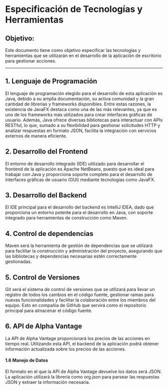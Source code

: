 # Especificación de Tecnologías y Herramientas

## Objetivo:

Este documento tiene como objetivo especificar las tecnologías y herramientas que se utilizarán en el desarrollo de la aplicación de escritorio para gestionar acciones.

---

## 1. Lenguaje de Programación

El lenguaje de programación elegido para el desarrollo de esta aplicación es Java, debido a su amplia documentación, su activa comunidad y la gran cantidad de librerías y frameworks disponibles. Entre estas razones, la existencia de JavaFX destaca como una de las más relevantes, ya que es uno de los frameworks más utilizados para crear interfaces gráficas de usuario. Además, Java ofrece diversas bibliotecas para interactuar con APIs RESTful, lo que, sumado a su flexibilidad para gestionar solicitudes HTTP y analizar respuestas en formato JSON, facilita la integración con servicios externos de manera eficiente.

## 2. Desarrollo del Frontend

El entorno de desarrollo integrado (IDE) utilizado para desarrollar el frontend de la aplicación es Apache NetBeans, puesto que es ideal para trabajar con Java y proporciona soporte completo para el desarrollo de interfaces gráficas de usuario (GUI) mediante tecnologías como JavaFX.

## 3. Desarrollo del Backend

El IDE principal para el desarrollo del backend es IntelliJ IDEA, dado que proporciona un entorno potente para el desarrollo en Java, con soporte integrado para herramientas de construcción como Maven.

## 4. Control de dependencias

Maven será la herramienta de gestión de dependencias que se utilizará para facilitar la construcción y administración del proyecto, asegurando que las bibliotecas y dependencias necesarias estén correctamente gestionadas.

## 5. Control de Versiones

Git será el sistema de control de versiones que se utilizará para llevar un registro de todos los cambios en el código fuente, gestionar ramas para nuevas funcionalidades y facilitar la colaboración entre los miembros del equipo. Esto en compañia de GitHub que servirá como el repositorio principal para almacenar el código fuente.

## 6. API de Alpha Vantage

La API de Alpha Vantage proporcionará los precios de las acciones en tiempo real. Utilizando esta API, el backend de la aplicación podrá obtener información actualizada sobre los precios de las acciones.

#### 1.6 Manejo de Datos

El formato en el que la API de Alpha Vantage devuelve los datos será JSON. La aplicación utilizará la librería como org.json para parsear las respuestas JSON y extraer la información necesaria.
